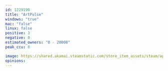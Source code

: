 ```yaml
---
id: 1229190
title: "ArtPulse"
windows: "true"
mac: "false"
linux: false
positive: 3
negative: 0
estimated_owners: "0 - 20000"
peak_ccu: 0

image: https://shared.akamai.steamstatic.com/store_item_assets/steam/apps/1229190/header.jpg?t=1729582075
opinions:
---
```


